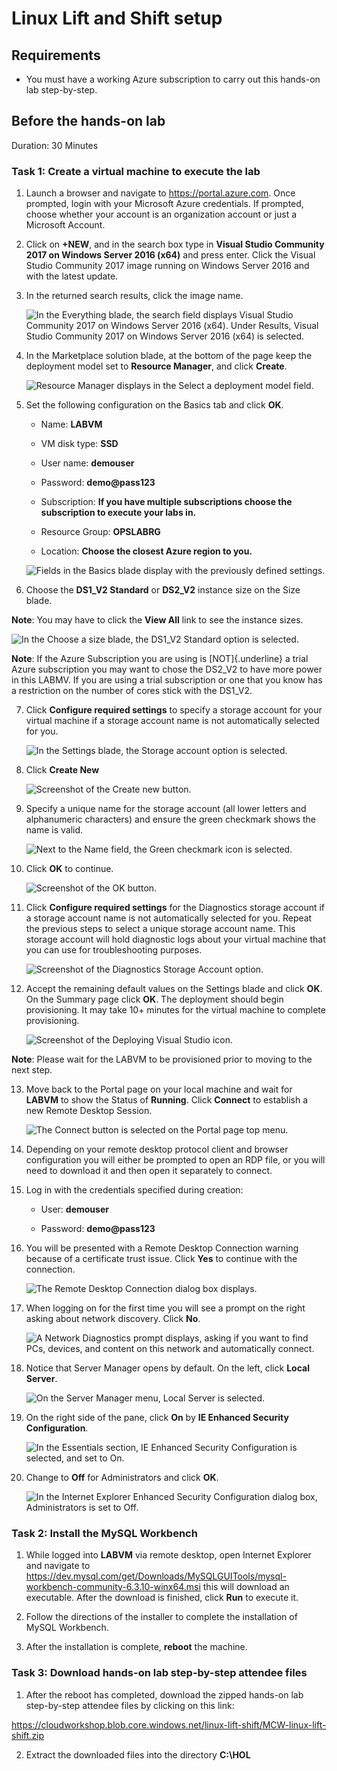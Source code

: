 
# Linux Lift and Shift setup

## Requirements

- You must have a working Azure subscription to carry out this hands-on lab step-by-step.

## Before the hands-on lab

Duration: 30 Minutes

### Task 1: Create a virtual machine to execute the lab

1.  Launch a browser and navigate to <https://portal.azure.com>. Once prompted, login with your Microsoft Azure credentials. If prompted, choose whether your account is an organization account or just a Microsoft Account.

2.  Click on **+NEW**, and in the search box type in **Visual Studio Community 2017 on Windows Server 2016 (x64)** and press enter. Click the Visual Studio Community 2017 image running on Windows Server 2016 and with the latest update.

3.  In the returned search results, click the image name.

    ![In the Everything blade, the search field displays Visual Studio Community 2017 on Windows Server 2016 (x64). Under Results, Visual Studio Community 2017 on Windows Server 2016 (x64) is selected.](images/Setup/image4.png "Everything blade")

4.  In the Marketplace solution blade, at the bottom of the page keep the deployment model set to **Resource Manager**, and click **Create**.

    ![Resource Manager displays in the Select a deployment model field.](images/Setup/image5.png "Select a deployment model field")

5.  Set the following configuration on the Basics tab and click **OK**.

    -   Name: **LABVM**

    -   VM disk type: **SSD**

    -   User name: **demouser**

    -   Password: **demo\@pass123**

    -   Subscription: **If you have multiple subscriptions choose the subscription to execute your labs in.**

    -   Resource Group: **OPSLABRG**

    -   Location: **Choose the closest Azure region to you.**

    ![Fields in the Basics blade display with the previously defined settings.](images/Setup/image6.png "Basics blade")

6.  Choose the **DS1\_V2 Standard** or **DS2\_V2** instance size on the Size blade.

**Note**: You may have to click the **View All** link to see the instance sizes.

![In the Choose a size blade, the DS1\_V2 Standard option is selected.](images/Setup/image7.png "Choose a size blade")

**Note**: If the Azure Subscription you are using is [NOT]{.underline} a trial Azure subscription you may want to chose the DS2\_V2 to have more power in this LABMV. If you are using a trial subscription or one that you know has a restriction on the number of cores stick with the DS1\_V2.

7.  Click **Configure required settings** to specify a storage account for your virtual machine if a storage account name is not automatically selected for you.

    ![In the Settings blade, the Storage account option is selected.](images/Setup/image8.png "Settings blade")

8.  Click **Create New**

    ![Screenshot of the Create new button.](images/Setup/image9.png "Create new button")

9.  Specify a unique name for the storage account (all lower letters and alphanumeric characters) and ensure the green checkmark shows the name is valid.

    ![Next to the Name field, the Green checkmark icon is selected.](images/Setup/image10.png "Green checkmark icon")

10. Click **OK** to continue.

    ![Screenshot of the OK button.](images/Setup/image11.png "OK button")

11. Click **Configure required settings** for the Diagnostics storage account if a storage account name is not automatically selected for you. Repeat the previous steps to select a unique storage account name. This storage account will hold diagnostic logs about your virtual machine that you can use for troubleshooting purposes.

    ![Screenshot of the Diagnostics Storage Account option.](images/Setup/image12.png "Diagnostics Storage Account option")

12. Accept the remaining default values on the Settings blade and click **OK**. On the Summary page click **OK**. The deployment should begin provisioning. It may take 10+ minutes for the virtual machine to complete provisioning.

    ![Screenshot of the Deploying Visual Studio icon.](images/Setup/image13.png "Deploying Visual Studio icon")

**Note**: Please wait for the LABVM to be provisioned prior to moving to the next step.

13. Move back to the Portal page on your local machine and wait for **LABVM** to show the Status of **Running**. Click **Connect** to establish a new Remote Desktop Session.

    ![The Connect button is selected on the Portal page top menu.](images/Setup/image14.png "Portal page top menu")

14. Depending on your remote desktop protocol client and browser configuration you will either be prompted to open an RDP file, or you will need to download it and then open it separately to connect.

15. Log in with the credentials specified during creation:

    -   User: **demouser**

    -   Password: **demo\@pass123**

16. You will be presented with a Remote Desktop Connection warning because of a certificate trust issue. Click **Yes** to continue with the connection.

    ![The Remote Desktop Connection dialog box displays.](images/Setup/image15.png "Remote Desktop Connection dialog box")

17. When logging on for the first time you will see a prompt on the right asking about network discovery. Click **No**.

    ![A Network Diagnostics prompt displays, asking if you want to find PCs, devices, and content on this network and automatically connect.](images/Setup/image16.png "Network Diagnostics prompt")

18. Notice that Server Manager opens by default. On the left, click **Local Server**.

    ![On the Server Manager menu, Local Server is selected.](images/Setup/image17.png "Server Manager menu")

19. On the right side of the pane, click **On** by **IE Enhanced Security Configuration**.

    ![In the Essentials section, IE Enhanced Security Configuration is selected, and set to On.](images/Setup/image18.png "Essentials section")

20. Change to **Off** for Administrators and click **OK**.

    ![In the Internet Explorer Enhanced Security Configuration dialog box, Administrators is set to Off.](images/Setup/image19.png "Internet Explorer Enhanced Security Configuration dialog box")

### Task 2: Install the MySQL Workbench

1.  While logged into **LABVM** via remote desktop, open Internet Explorer and navigate to <https://dev.mysql.com/get/Downloads/MySQLGUITools/mysql-workbench-community-6.3.10-winx64.msi> this will download an executable. After the download is finished, click **Run** to execute it.

2.  Follow the directions of the installer to complete the installation of MySQL Workbench.

3.  After the installation is complete, **reboot** the machine.

### Task 3: Download hands-on lab step-by-step attendee files

1.  After the reboot has completed, download the zipped hands-on lab step-by-step attendee files by clicking on this link:

https://cloudworkshop.blob.core.windows.net/linux-lift-shift/MCW-linux-lift-shift.zip

2.  Extract the downloaded files into the directory **C:\\HOL**